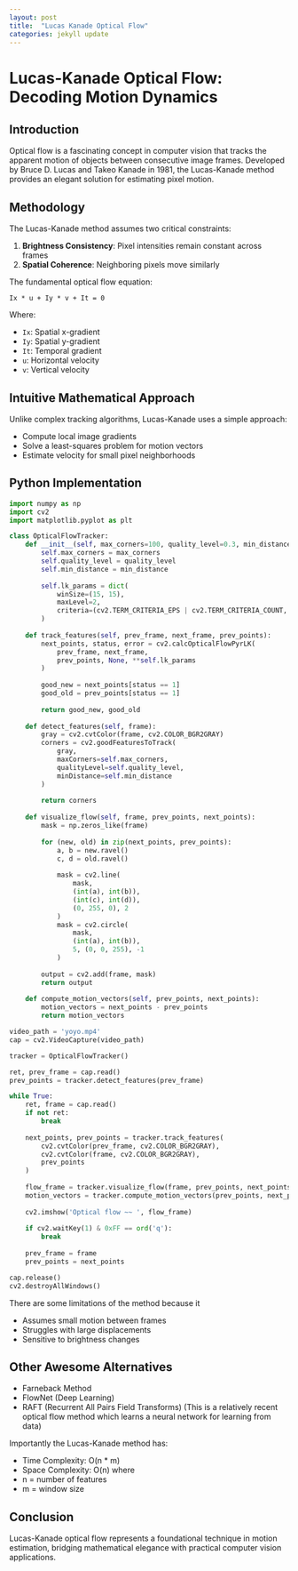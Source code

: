```yaml
---
layout: post
title:  "Lucas Kanade Optical Flow"
categories: jekyll update
---
```



# Lucas-Kanade Optical Flow: Decoding Motion Dynamics

## Introduction

Optical flow is a fascinating concept in computer vision that tracks the apparent motion of objects between consecutive image frames. Developed by Bruce D. Lucas and Takeo Kanade in 1981, the Lucas-Kanade method provides an elegant solution for estimating pixel motion.

## Methodology

The Lucas-Kanade method assumes two critical constraints:
1. **Brightness Consistency**: Pixel intensities remain constant across frames
2. **Spatial Coherence**: Neighboring pixels move similarly

The fundamental optical flow equation:

```
Ix * u + Iy * v + It = 0
```

Where:
- `Ix`: Spatial x-gradient
- `Iy`: Spatial y-gradient
- `It`: Temporal gradient
- `u`: Horizontal velocity
- `v`: Vertical velocity

## Intuitive Mathematical Approach

Unlike complex tracking algorithms, Lucas-Kanade uses a simple approach:
- Compute local image gradients
- Solve a least-squares problem for motion vectors
- Estimate velocity for small pixel neighborhoods

## Python Implementation

```python
import numpy as np
import cv2
import matplotlib.pyplot as plt

class OpticalFlowTracker:
    def __init__(self, max_corners=100, quality_level=0.3, min_distance=7):
        self.max_corners = max_corners
        self.quality_level = quality_level
        self.min_distance = min_distance
        
        self.lk_params = dict(
            winSize=(15, 15),
            maxLevel=2,
            criteria=(cv2.TERM_CRITERIA_EPS | cv2.TERM_CRITERIA_COUNT, 10, 0.03)
        )
    
    def track_features(self, prev_frame, next_frame, prev_points):
        next_points, status, error = cv2.calcOpticalFlowPyrLK(
            prev_frame, next_frame, 
            prev_points, None, **self.lk_params
        )
        
        good_new = next_points[status == 1]
        good_old = prev_points[status == 1]
        
        return good_new, good_old
    
    def detect_features(self, frame):
        gray = cv2.cvtColor(frame, cv2.COLOR_BGR2GRAY)
        corners = cv2.goodFeaturesToTrack(
            gray, 
            maxCorners=self.max_corners, 
            qualityLevel=self.quality_level, 
            minDistance=self.min_distance
        )
        
        return corners
    
    def visualize_flow(self, frame, prev_points, next_points):
        mask = np.zeros_like(frame)
        
        for (new, old) in zip(next_points, prev_points):
            a, b = new.ravel()
            c, d = old.ravel()
            
            mask = cv2.line(
                mask, 
                (int(a), int(b)), 
                (int(c), int(d)), 
                (0, 255, 0), 2
            )
            mask = cv2.circle(
                mask, 
                (int(a), int(b)), 
                5, (0, 0, 255), -1
            )
        
        output = cv2.add(frame, mask)
        return output
    
    def compute_motion_vectors(self, prev_points, next_points):
        motion_vectors = next_points - prev_points
        return motion_vectors

video_path = 'yoyo.mp4'
cap = cv2.VideoCapture(video_path)

tracker = OpticalFlowTracker()

ret, prev_frame = cap.read()
prev_points = tracker.detect_features(prev_frame)

while True:
	ret, frame = cap.read()
	if not ret:
		break
	
	next_points, prev_points = tracker.track_features(
		cv2.cvtColor(prev_frame, cv2.COLOR_BGR2GRAY),
		cv2.cvtColor(frame, cv2.COLOR_BGR2GRAY),
		prev_points
	)
	
	flow_frame = tracker.visualize_flow(frame, prev_points, next_points)
	motion_vectors = tracker.compute_motion_vectors(prev_points, next_points)
	
	cv2.imshow('Optical flow ~~ ', flow_frame)
	
	if cv2.waitKey(1) & 0xFF == ord('q'):
		break
	
	prev_frame = frame
	prev_points = next_points

cap.release()
cv2.destroyAllWindows()

```


There are some limitations of the method because it 
- Assumes small motion between frames
- Struggles with large displacements
- Sensitive to brightness changes

## Other Awesome Alternatives

- Farneback Method
- FlowNet (Deep Learning)
- RAFT (Recurrent All Pairs Field Transforms) (This is a relatively recent optical flow method which learns a neural network for learning from data)


Importantly the Lucas-Kanade method has:
- Time Complexity: O(n * m)
- Space Complexity: O(n)
where
- n = number of features
- m = window size

## Conclusion

Lucas-Kanade optical flow represents a foundational technique in motion estimation, bridging mathematical elegance with practical computer vision applications.